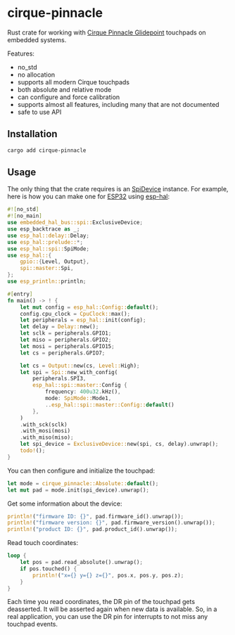# cirque-pinnacle

Rust crate for working with [Cirque Pinnacle Glidepoint](https://www.cirque.com/glidepoint-circle-trackpads) touchpads on embedded systems.

Features:

* no_std
* no allocation
* supports all modern Cirque touchpads
* both absolute and relative mode
* can configure and force calibration
* supports almost all features, including many that are not documented
* safe to use API

## Installation

```bash
cargo add cirque-pinnacle
```

## Usage

The only thing that the crate requires is an [SpiDevice](https://docs.rs/embedded-hal/1.0.0/embedded_hal/spi/trait.SpiDevice.html) instance. For example, here is how you can make one for [ESP32](https://en.wikipedia.org/wiki/ESP32) using [esp-hal](https://github.com/esp-rs/esp-hal):

```rust
#![no_std]
#![no_main]
use embedded_hal_bus::spi::ExclusiveDevice;
use esp_backtrace as _;
use esp_hal::delay::Delay;
use esp_hal::prelude::*;
use esp_hal::spi::SpiMode;
use esp_hal::{
    gpio::{Level, Output},
    spi::master::Spi,
};
use esp_println::println;

#[entry]
fn main() -> ! {
    let mut config = esp_hal::Config::default();
    config.cpu_clock = CpuClock::max();
    let peripherals = esp_hal::init(config);
    let delay = Delay::new();
    let sclk = peripherals.GPIO1;
    let miso = peripherals.GPIO2;
    let mosi = peripherals.GPIO15;
    let cs = peripherals.GPIO7;

    let cs = Output::new(cs, Level::High);
    let spi = Spi::new_with_config(
        peripherals.SPI3,
        esp_hal::spi::master::Config {
            frequency: 400u32.kHz(),
            mode: SpiMode::Mode1,
            ..esp_hal::spi::master::Config::default()
        },
    )
    .with_sck(sclk)
    .with_mosi(mosi)
    .with_miso(miso);
    let spi_device = ExclusiveDevice::new(spi, cs, delay).unwrap();
    todo!();
}
```

You can then configure and initialize the touchpad:

```rust
let mode = cirque_pinnacle::Absolute::default();
let mut pad = mode.init(spi_device).unwrap();
```

Get some information about the device:

```rust
println!("firmware ID: {}", pad.firmware_id().unwrap());
println!("firmware version: {}", pad.firmware_version().unwrap());
println!("product ID: {}", pad.product_id().unwrap());
```

Read touch coordinates:

```rust
loop {
    let pos = pad.read_absolute().unwrap();
    if pos.touched() {
        println!("x={} y={} z={}", pos.x, pos.y, pos.z);
    }
}

```

Each time you read coordinates, the DR pin of the touchpad gets deasserted. It will be asserted again when new data is available. So, in a real application, you can use the DR pin for interrupts to not miss any touchpad events.
